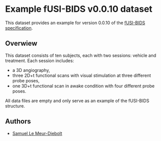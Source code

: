 # Example fUSI-BIDS v0.0.10 dataset

This dataset provides an example for version 0.0.10 of the [fUSI-BIDS
specification](https://docs.google.com/document/d/1W3z01mf1E8cfg_OY7ZGqeUeOKv659jCHQBXavtmT-T8/edit?pli=1#heading=h.4k1noo90gelw).

## Overwiew

This dataset consists of ten subjects, each with two sessions: vehicle and treatment.
Each session includes:

- a 3D angiography,
- three 2D+t functional scans with visual stimulation at three different probe poses,
- one 3D+t functional scan in awake condition with four different probe poses.

All data files are empty and only serve as an example of the fUSI-BIDS structure.

## Authors

- [Samuel Le Meur-Diebolt](mailto:samuel@diebolt.io)
